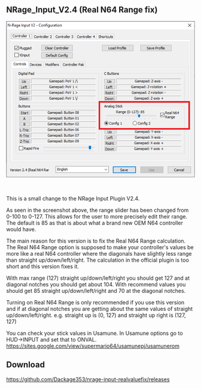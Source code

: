 ## NRage_Input_V2.4 (Real N64 Range fix)
![Example screenshot](images/config_showing_new_slider.png)

<br/>

This is a small change to the NRage Input Plugin V2.4.

As seen in the screenshot above, the range slider has been changed from 0-100 to 0-127. 
This allows for the user to more precisely edit their range. The default is 85 as that is about what 
a brand new OEM N64 controller would have.

The main reason for this version is to fix the Real N64 Range calculation. The Real N64 Range option
is supposed to make your controller's values be more like a real N64 controller where the diagonals
have slightly less range than straight up/down/left/right. The calculation in the official plugin is
too short and this version fixes it.

With max range (127) straight up/down/left/right you should get 127 and at diagonal notches you should get about 104.
With recommend values you should get 85 straight up/down/left/right and 70 at the diagonal notches.

Turning on Real N64 Range is only recommended if you use this version and if at diagonal notches you are getting about 
the same values of straight up/down/left/right. e.g. straight up is (0, 127) and straight up right is (127, 127)

You can check your stick values in Usamune. In Usamune options go to HUD->INPUT and set that to ONVAL.
https://sites.google.com/view/supermario64/usamunepj/usamunerom

## Download
https://github.com/Dackage353/nrage-input-realvaluefix/releases
